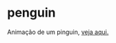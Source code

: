 # penguin

Animação de um pinguin, <a href="https://alessandragrazielle.github.io/penguin/">veja aqui.</a>
